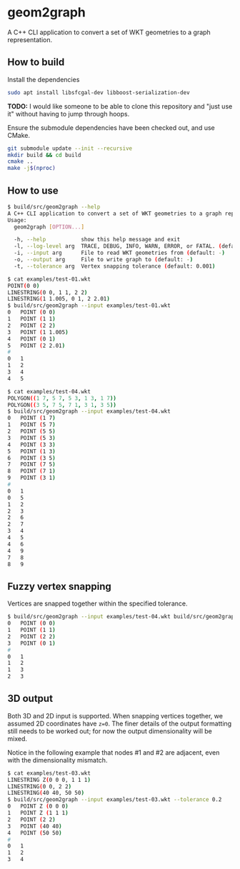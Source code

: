 # geom2graph

A C++ CLI application to convert a set of WKT geometries to a graph representation.

## How to build

Install the dependencies

```bash
sudo apt install libsfcgal-dev libboost-serialization-dev
```

**TODO:** I would like someone to be able to clone this repository and "just use it" without having to jump through hoops.

Ensure the submodule dependencies have been checked out, and use CMake.

```bash
git submodule update --init --recursive
mkdir build && cd build
cmake ..
make -j$(nproc)
```

## How to use

```bash
$ build/src/geom2graph --help
A C++ CLI application to convert a set of WKT geometries to a graph representation.
Usage:
  geom2graph [OPTION...]

  -h, --help           show this help message and exit
  -l, --log-level arg  TRACE, DEBUG, INFO, WARN, ERROR, or FATAL. (default: WARN)
  -i, --input arg      File to read WKT geometries from (default: -)
  -o, --output arg     File to write graph to (default: -)
  -t, --tolerance arg  Vertex snapping tolerance (default: 0.001)
```

```bash
$ cat examples/test-01.wkt
POINT(0 0)
LINESTRING(0 0, 1 1, 2 2)
LINESTRING(1 1.005, 0 1, 2 2.01)
$ build/src/geom2graph --input examples/test-01.wkt
0	POINT (0 0)
1	POINT (1 1)
2	POINT (2 2)
3	POINT (1 1.005)
4	POINT (0 1)
5	POINT (2 2.01)
#
0	1
1	2
3	4
4	5
```

```bash
$ cat examples/test-04.wkt
POLYGON((1 7, 5 7, 5 3, 1 3, 1 7))
POLYGON((3 5, 7 5, 7 1, 3 1, 3 5))
$ build/src/geom2graph --input examples/test-04.wkt
0	POINT (1 7)
1	POINT (5 7)
2	POINT (5 5)
3	POINT (5 3)
4	POINT (3 3)
5	POINT (1 3)
6	POINT (3 5)
7	POINT (7 5)
8	POINT (7 1)
9	POINT (3 1)
#
0	1
0	5
1	2
2	3
2	6
2	7
3	4
4	5
4	6
4	9
7	8
8	9
```

## Fuzzy vertex snapping

Vertices are snapped together within the specified tolerance.

```bash
$ build/src/geom2graph --input examples/test-04.wkt build/src/geom2graph --input examples/test-01.wkt --tolerance 0.2
0	POINT (0 0)
1	POINT (1 1)
2	POINT (2 2)
3	POINT (0 1)
#
0	1
1	2
1	3
2	3
```

## 3D output

Both 3D and 2D input is supported. When snapping vertices together, we assumed 2D coordinates have `z=0`.
The finer details of the output formatting still needs to be worked out; for now the output dimensionality will be mixed.

Notice in the following example that nodes #1 and #2 are adjacent, even with the dimensionality mismatch.

```bash
$ cat examples/test-03.wkt
LINESTRING Z(0 0 0, 1 1 1)
LINESTRING(0 0, 2 2)
LINESTRING(40 40, 50 50)
$ build/src/geom2graph --input examples/test-03.wkt --tolerance 0.2
0	POINT Z (0 0 0)
1	POINT Z (1 1 1)
2	POINT (2 2)
3	POINT (40 40)
4	POINT (50 50)
#
0	1
1	2
3	4
```
